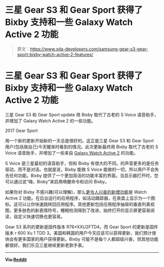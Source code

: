 # 三星 Gear S3 和 Gear Sport 获得了 Bixby 支持和一些 Galaxy Watch Active 2 功能

> 原文：<https://www.xda-developers.com/samsung-gear-s3-gear-sport-bixby-watch-active-2-features/>

# 三星 Gear S3 和 Gear Sport 获得了 Bixby 支持和一些 Galaxy Watch Active 2 功能

三星 Gear S3 和 Gear Sport update 用 Bixby 取代了古老的 S Voice 语音助手，并增加了 Galaxy Watch Active 2 的一些功能。

2017 Gear Sport

用一个新的更新开始新的一天总是很好的。这正是三星 Gear S3 和 Gear Sport 用户(包括我自己)今天醒来时看到的情况。此次更新最终用 Bixby 取代了古老的 S Voice 语音助手，并增加了一些来自 [Galaxy Watch Active 2](https://www.xda-developers.com/samsung-galaxy-watch-active-2-blood-pressure-monitoring-app-feature/) 的功能。

S Voice 是三星最初的语音助手，但和 Bixby 有很大的不同。的声音更多的是任务驱动，而不是对话。也就是说，Bixby 能做 S Voice 能做的一切，所以用户不会失去任何功能。Bixby 提供了一个更加简洁的功能丰富的界面。当显示器打开时，您可以通过说“嗨，Bixby”来启用唤醒命令和访问 Bixby。

如果你对 Bixby 不感兴趣(可以理解)，那么[更令人兴奋的新增功能](https://www.xda-developers.com/samsung-galaxy-watch-active-2-features-update/)是 Watch Active 2 功能。在后台运行的应用程序，如活动跟踪器，在表盘上显示为一个图标。这可以让你快速跳转回应用程序。其他更新包括应用程序抽屉的垂直列表视图，更多肤色的新表情符号，睡眠检测得到了改进，始终打开的显示屏更容易阅读，自定义快速切换也更容易。

Gear S3 系列的更新是固件版本 R76*XXU2FTD4，而 Gear Sport 的更新是固件版本 r 600 Xu 1 TDD 3。美国和韩国的用户今天应该可以获得更新，我们预计很快会有更多国家的用户获得更新。Bixby 可能不是每个人都超级兴奋，但其他功能都很好。我们乐见三星继续更新老款手表。

* * *

**Via:[Reddit](https://www.reddit.com/r/GalaxyWatch/comments/gi687i/gear_s3_update/)**